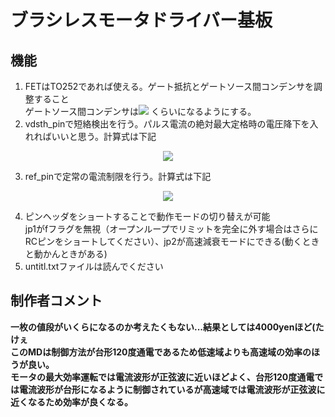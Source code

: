 # ブラシレスモータドライバー基板
## 機能
1. FETはTO252であれば使える。ゲート抵抗とゲートソース間コンデンサを調整すること<br>
ゲートソース間コンデンサは<img src = "https://latex.codecogs.com/gif.latex?\frac{C_{dg}}{C_{gs}}=0.5"> くらいになるようにする。
2. vdsth_pinで短絡検出を行う。パルス電流の絶対最大定格時の電圧降下を入れればいいと思う。計算式は下記 
<p align = "center"><img src = "https://latex.codecogs.com/gif.latex?V_{cc}\times\frac{R_1}{R_1&plus;R_2}=V_{ds(max)}"></p>

3. ref_pinで定常の電流制限を行う。計算式は下記 
<p align = "center"><img src = "https://latex.codecogs.com/gif.latex?\frac{5&space;\times&space;R1}{R1&plus;R2}&space;=&space;19&space;\times&space;R_{shunt}&space;\times&space;I_{max}"></p>

4. ピンヘッダをショートすることで動作モードの切り替えが可能<br>
jp1がfフラグを無視（オープンループでリミットを完全に外す場合はさらにRCピンをショートしてください）、jp2が高速減衰モードにできる(動くときと動かんときがある)
5. untitl.txtファイルは読んでください<br>
## 制作者コメント
<b>一枚の値段がいくらになるのか考えたくもない...結果としては4000yenほど(たけぇ<br>
このMDは制御方法が台形120度通電であるため低速域よりも高速域の効率のほうが良い。<br>
モータの最大効率運転では電流波形が正弦波に近いほどよく、台形120度通電では電流波形が台形になるように制御されているが高速域では電流波形が正弦波に近くなるため効率が良くなる。</b>
